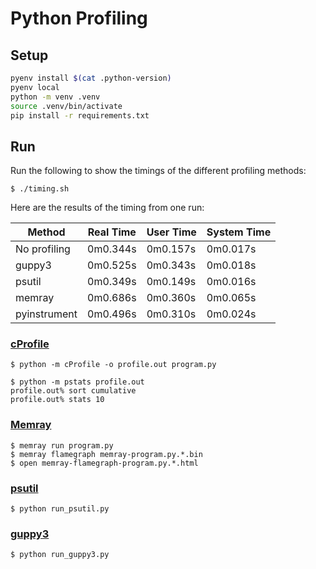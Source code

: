 # Python Profiling

## Setup

```bash
pyenv install $(cat .python-version)
pyenv local
python -m venv .venv
source .venv/bin/activate
pip install -r requirements.txt
```

## Run

Run the following to show the timings of the different profiling methods:

```
$ ./timing.sh
```

Here are the results of the timing from one run:

| Method       | Real Time | User Time | System Time |
|--------------|-----------|-----------|-------------|
| No profiling | 0m0.344s  | 0m0.157s  | 0m0.017s    |
| guppy3       | 0m0.525s  | 0m0.343s  | 0m0.018s    |
| psutil       | 0m0.349s  | 0m0.149s  | 0m0.016s    |
| memray       | 0m0.686s  | 0m0.360s  | 0m0.065s    |
| pyinstrument | 0m0.496s  | 0m0.310s  | 0m0.024s    |

### [cProfile](https://docs.python.org/3/library/profile.html#module-cProfile)

```
$ python -m cProfile -o profile.out program.py

$ python -m pstats profile.out
profile.out% sort cumulative
profile.out% stats 10
```

### [Memray](https://bloomberg.github.io/memray/overview.html)

```
$ memray run program.py
$ memray flamegraph memray-program.py.*.bin
$ open memray-flamegraph-program.py.*.html
```

### [psutil](https://psutil.readthedocs.io/en/latest/)

```
$ python run_psutil.py
```


### [guppy3](https://github.com/zhuyifei1999/guppy3)

```
$ python run_guppy3.py
```
